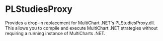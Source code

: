 # PLStudiesProxy

Provides a drop-in replacement for MultiChart .NET's PLStudiesProxy.dll. This
allows you to compile and execute MultiChart .NET strategies without requiring
a running instance of MultiCharts .NET.
